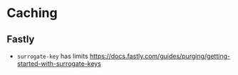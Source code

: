 # Caching

## Fastly 

* `surrogate-key` has limits https://docs.fastly.com/guides/purging/getting-started-with-surrogate-keys